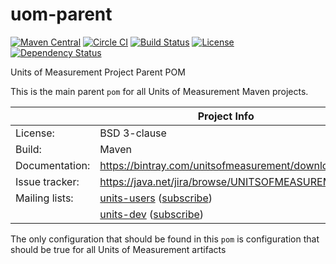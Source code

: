 uom-parent
=========================
[![Maven Central](https://maven-badges.herokuapp.com/maven-central/tec.uom/uom-parent/badge.svg)](https://maven-badges.herokuapp.com/maven-central/tec.uom/uom-parent)
[![Circle CI](https://circleci.com/gh/unitsofmeasurement/uom-parent.svg?style=svg)](https://circleci.com/gh/unitsofmeasurement/uom-parent) 
[![Build Status](https://drone.io/github.com/unitsofmeasurement/uom-parent/status.png)](https://drone.io/github.com/unitsofmeasurement/uom-parent/latest)
[![License](http://img.shields.io/badge/license-BSD3-blue.svg?style=flat-square)](http://opensource.org/licenses/BSD-3-Clause)
[![Dependency Status](https://www.versioneye.com/user/projects/57711d32671894004fedd52b/badge.svg?style=flat-square)](https://www.versioneye.com/user/projects/57711d32671894004fedd52b)

Units of Measurement Project Parent POM

This is the main parent `pom` for all Units of Measurement Maven projects.

|                 | Project Info  |
| --------------- | ------------- |
| License:        | BSD 3-clause  |
| Build:          | Maven  |
| Documentation:  | https://bintray.com/unitsofmeasurement/downloads  |
| Issue tracker:  | https://java.net/jira/browse/UNITSOFMEASUREMENT  |
| Mailing lists:  | [units-users](http://groups.google.com/group/units-users/) ([subscribe](http://groups.google.com/group/units-users/subscribe))  |
|                 | [units-dev](http://groups.google.com/group/units-dev/) ([subscribe](http://groups.google.com/group/units-dev/subscribe))  |

The only configuration that should be found in this  `pom` is configuration that should be true for all Units of Measurement artifacts
